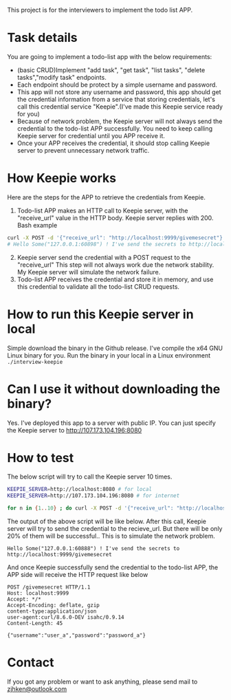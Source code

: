 This project is for the interviewers to implement the todo list APP.

# Task details
You are going to implement a todo-list app with the below requirements:
* (basic CRUD)Implement "add task", "get task", "list tasks", "delete tasks","modify task" endpoints.
* Each endpoint should be protect by a simple username and password.
* This app will not store any username and password, this app should get the credential information from a service that storing credentials, let's call this credential service "Keepie".(I've made this Keepie service ready for you)
* Because of network problem, the Keepie server will not always send the credential to the todo-list APP successfully. You need to keep calling Keepie server for credential until you APP receive it.
* Once your APP receives the credential, it should stop calling Keepie server to prevent unnecessary network traffic.

# How Keepie works
Here are the steps for the APP to retrieve the credentials from Keepie.
1. Todo-list APP makes an HTTP call to Keepie server, with the "receive_url" value in the HTTP body. Keepie server replies with 200.
Bash example
```bash
curl -X POST -d '{"receive_url": "http://localhost:9999/givemesecret"}' http://localhost:8080/sendSecretToMe
# Hello Some("127.0.0.1:60898") ! I've send the secrets to http://localhost:9999/givemesecret
```
2. Keepie server send the credential with a POST request to the "receive_url"
This step will not always work due the network stability. My Keepie server will simulate the network failure.
3. Todo-list APP receives the credential and store it in memory, and use this credential to validate all the todo-list CRUD requests.


# How to run this Keepie server in local
Simple download the binary in the Github release. I've compile the x64 GNU Linux binary for you.
Run the binary in your local in a Linux environment
`./interview-keepie`

# Can I use it without downloading the binary?
Yes. I've deployed this app to a server with public IP.
You can just specify the Keepie server to http://107.173.104.196:8080


# How to test 
The below script will try to call the Keepie server 10 times.
```bash
KEEPIE_SERVER=http://localhost:8080 # for local
KEEPIE_SERVER=http://107.173.104.196:8080 # for internet

for n in {1..10} ; do curl -X POST -d '{"receive_url": "http://localhost:9999/givemesecret"}' $KEEPIE_SERVER/sendSecretToMe; sleep 1; done
```

The output of the above script will be like below. After this call, Keepie server will try to send the credential to the recieve_url. But there will be only 20% of them will be successful.. This is to simulate the network problem.
```
Hello Some("127.0.0.1:60888") ! I've send the secrets to  http://localhost:9999/givemesecret
```

And once Keepie successfully send the credential to the todo-list APP, the APP side will receive the HTTP request like below
```
POST /givemesecret HTTP/1.1
Host: localhost:9999
Accept: */*
Accept-Encoding: deflate, gzip
content-type:application/json
user-agent:curl/8.6.0-DEV isahc/0.9.14
Content-Length: 45

{"username":"user_a","password":"password_a"}
```

# Contact
If you got any problem or want to ask anything, please send mail to zjhken@outlook.com